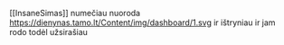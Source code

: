[[InsaneSimas]] numečiau nuoroda https://dienynas.tamo.lt/Content/img/dashboard/1.svg ir ištryniau ir jam rodo todėl užsirašiau